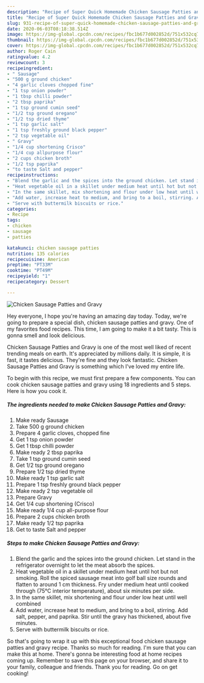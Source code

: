 ```yaml
---
description: "Recipe of Super Quick Homemade Chicken Sausage Patties and Gravy"
title: "Recipe of Super Quick Homemade Chicken Sausage Patties and Gravy"
slug: 931-recipe-of-super-quick-homemade-chicken-sausage-patties-and-gravy
date: 2020-06-03T08:18:38.514Z
image: https://img-global.cpcdn.com/recipes/fbc1b677d002852d/751x532cq70/chicken-sausage-patties-and-gravy-recipe-main-photo.jpg
thumbnail: https://img-global.cpcdn.com/recipes/fbc1b677d002852d/751x532cq70/chicken-sausage-patties-and-gravy-recipe-main-photo.jpg
cover: https://img-global.cpcdn.com/recipes/fbc1b677d002852d/751x532cq70/chicken-sausage-patties-and-gravy-recipe-main-photo.jpg
author: Roger Cain
ratingvalue: 4.2
reviewcount: 3
recipeingredient:
- " Sausage"
- "500 g ground chicken"
- "4 garlic cloves chopped fine"
- "1 tsp onion powder"
- "1 tbsp chilli powder"
- "2 tbsp paprika"
- "1 tsp ground cumin seed"
- "1/2 tsp ground oregano"
- "1/2 tsp dried thyme"
- "1 tsp garlic salt"
- "1 tsp freshly ground black pepper"
- "2 tsp vegetable oil"
- " Gravy"
- "1/4 cup shortening Crisco"
- "1/4 cup allpurpose flour"
- "2 cups chicken broth"
- "1/2 tsp paprika"
- "to taste Salt and pepper"
recipeinstructions:
- "Blend the garlic and the spices into the ground chicken. Let stand in the refrigerator overnight to let the meat absorb the spices."
- "Heat vegetable oil in a skillet under medium heat until hot but not smoking. Roll the spiced sausage meat into golf ball size rounds and flatten to around 1 cm thickness. Fry under medium heat until cooked through (75°C interior temperature), about six minutes per side."
- "In the same skillet, mix shortening and flour under low heat until well combined"
- "Add water, increase heat to medium, and bring to a boil, stirring. Add salt, pepper, and paprika. Stir until the gravy has thickened, about five minutes."
- "Serve with buttermilk biscuits or rice."
categories:
- Recipe
tags:
- chicken
- sausage
- patties

katakunci: chicken sausage patties 
nutrition: 135 calories
recipecuisine: American
preptime: "PT33M"
cooktime: "PT49M"
recipeyield: "1"
recipecategory: Dessert

---
```



![Chicken Sausage Patties and Gravy](https://img-global.cpcdn.com/recipes/fbc1b677d002852d/751x532cq70/chicken-sausage-patties-and-gravy-recipe-main-photo.jpg)

Hey everyone, I hope you're having an amazing day today. Today, we're going to prepare a special dish, chicken sausage patties and gravy. One of my favorites food recipes. This time, I am going to make it a bit tasty. This is gonna smell and look delicious.

Chicken Sausage Patties and Gravy is one of the most well liked of recent trending meals on earth. It's appreciated by millions daily. It is simple, it is fast, it tastes delicious. They're fine and they look fantastic. Chicken Sausage Patties and Gravy is something which I've loved my entire life.




To begin with this recipe, we must first prepare a few components. You can cook chicken sausage patties and gravy using 18 ingredients and 5 steps. Here is how you cook it.

<!--inarticleads1-->

##### The ingredients needed to make Chicken Sausage Patties and Gravy:

1. Make ready  Sausage
1. Take 500 g ground chicken
1. Prepare 4 garlic cloves, chopped fine
1. Get 1 tsp onion powder
1. Get 1 tbsp chilli powder
1. Make ready 2 tbsp paprika
1. Take 1 tsp ground cumin seed
1. Get 1/2 tsp ground oregano
1. Prepare 1/2 tsp dried thyme
1. Make ready 1 tsp garlic salt
1. Prepare 1 tsp freshly ground black pepper
1. Make ready 2 tsp vegetable oil
1. Prepare  Gravy
1. Get 1/4 cup shortening (Crisco)
1. Make ready 1/4 cup all-purpose flour
1. Prepare 2 cups chicken broth
1. Make ready 1/2 tsp paprika
1. Get to taste Salt and pepper




<!--inarticleads2-->

##### Steps to make Chicken Sausage Patties and Gravy:

1. Blend the garlic and the spices into the ground chicken. Let stand in the refrigerator overnight to let the meat absorb the spices.
1. Heat vegetable oil in a skillet under medium heat until hot but not smoking. Roll the spiced sausage meat into golf ball size rounds and flatten to around 1 cm thickness. Fry under medium heat until cooked through (75°C interior temperature), about six minutes per side.
1. In the same skillet, mix shortening and flour under low heat until well combined
1. Add water, increase heat to medium, and bring to a boil, stirring. Add salt, pepper, and paprika. Stir until the gravy has thickened, about five minutes.
1. Serve with buttermilk biscuits or rice.




So that's going to wrap it up with this exceptional food chicken sausage patties and gravy recipe. Thanks so much for reading. I'm sure that you can make this at home. There's gonna be interesting food at home recipes coming up. Remember to save this page on your browser, and share it to your family, colleague and friends. Thank you for reading. Go on get cooking!
